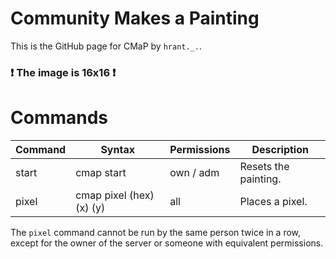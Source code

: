# Community Makes a Painting
This is the GitHub page for CMaP by `hrant._.`.  
### ❗ The image is 16x16 ❗

# Commands
| Command      | Syntax                   | Permissions | Description               |
|--------------|--------------------------|-------------|---------------------------|
| start        | cmap start               | own / adm   | Resets the painting.      |
| pixel        | cmap pixel (hex) (x) (y) | all         | Places a pixel.           |  

The `pixel` command cannot be run by the same person twice in a row, except for the owner of the server or someone with equivalent permissions.  
